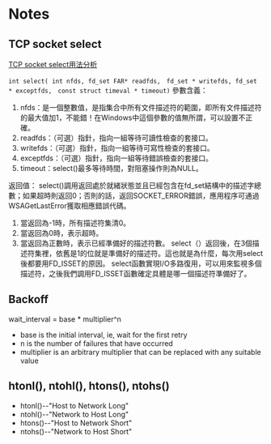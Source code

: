 # Notes
## TCP socket select
[TCP socket select用法分析](https://blog.csdn.net/u014530704/article/details/72833186)

`int select( int nfds, fd_set FAR* readfds,　fd_set * writefds, fd_set * exceptfds,　const struct timeval * timeout)`
參數含義：
1. nfds：是一個整數值，是指集合中所有文件描述符的範圍，即所有文件描述符的最大值加1，不能錯！在Windows中這個參數的值無所謂，可以設置不正確。
2. readfds：（可選）指針，指向一組等待可讀性檢查的套接口。
3. writefds：（可選）指針，指向一組等待可寫性檢查的套接口。
4. exceptfds：（可選）指針，指向一組等待錯誤檢查的套接口。
5. timeout：select()最多等待時間，對阻塞操作則為NULL。

返回值：
select()調用返回處於就緒狀態並且已經包含在fd_set結構中的描述字總數；如果超時則返回0；否則的話，返回SOCKET_ERROR錯誤，應用程序可通過WSAGetLastError獲取相應錯誤代碼。
1. 當返回為-1時，所有描述符集清0。
2. 當返回為0時，表示超時。
3. 當返回為正數時，表示已經準備好的描述符數。
select（）返回後，在3個描述符集裡，依舊是1的位就是準備好的描述符。這也就是為什麼，每次用select後都要用FD_ISSET的原因。
select函數實現I/O多路復用，可以用來監視多個描述符，之後我們調用FD_ISSET函數確定具體是哪一個描述符準備好了。

## Backoff
wait_interval = base * multiplier^n
* base is the initial interval, ie, wait for the first retry
* n is the number of failures that have occurred
* multiplier is an arbitrary multiplier that can be replaced with any suitable
value

## htonl(), ntohl(), htons(), ntohs()
* htonl()--"Host to Network Long"
* ntohl()--"Network to Host Long"
* htons()--"Host to Network Short"
* ntohs()--"Network to Host Short"

